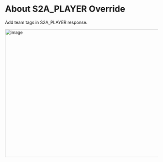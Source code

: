 # About S2A_PLAYER Override
Add team tags in S2A_PLAYER response.

<img width="565" height="422" alt="image" src="https://github.com/user-attachments/assets/be6fe5ea-170b-4c59-806e-8edf3c27e7ec" />
